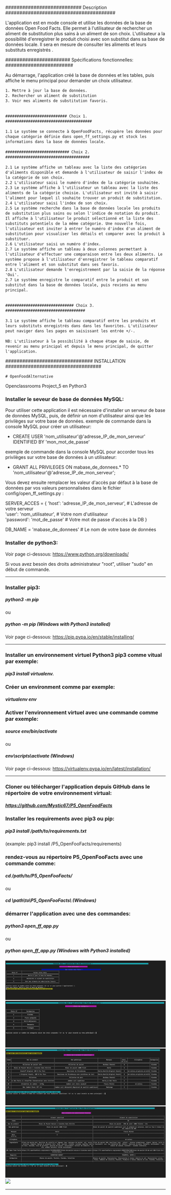 ########################### Description #######################################

L'application est en mode console et utilise les données de la base de données Open Food Facts. Elle permet à l'utilisateur de rechercher un aliment de substitution plus sains à un aliment de son choix. L'utilisateur a la possibilité d'enregistrer le produit choisi avec son substitut dans sa base de données locale. Il sera en mesure de consulter les aliments et leurs substituts enregistrés .  


####################### Spécifications fonctionnelles: ########################

Au démarrage, l'application créé la base de données et les tables, puis affiche le menu principal pour demander un choix utilisateur.

    1. Mettre à jour la base de données.
    2. Rechercher un aliment de substitution
    3. Voir mes aliments de substitution favoris.


    ########################### Choix 1. ######################################

    1.1 Le système se connecte à OpenFoodFacts, récupère les données pour chaque catégorie définie dans open_ff_settings.py et stock les informations dans la base de données locale.

    ############################ Choix 2. #####################################

    2.1 Le système affiche un tableau avec la liste des catégories d'aliments disponible et demande à l'utilisateur de saisir l'index de la catégorie de son choix.
    2.2 L'utilisateur saisi le numéro d'index de la catégorie souhaitée.
    2.3 Le système affiche à l'utilisateur un tableau avec la liste des aliments de la catégorie choisie. L'utilisateur est invité à saisir l'aliment pour lequel il souhaite trouver un produit de substitution.
    2.4 L'utilisateur saisi l'index de son choix.
    2.5 Le système recherche dans la base de données locale les produits de substitution plus sains ou selon l'indice de notation du produit. Il affiche à l'utilisateur le produit sélectionné et la liste des substituts potentiels de la même catégorie. Une nouvelle fois, l'utilisateur est inviter à entrer le numéro d'index d'un aliment de substitution pour visualiser les détails et comparer avec le produit à substituer.
    2.6 L'utilisateur saisi un numéro d'index.
    2.7 Le système affiche un tableau à deux colonnes permettant à l'utilisateur d'effectuer une comparaison entre les deux aliments. Le système propose à l'utilisateur d'enregistrer le tableau comparatif entre l'aliment et son substitut dans ses favoris.
    2.8 L'utilisateur demande l'enregistrement par la saisie de la réponse 'Oui'.  
    2.7 Le système enregistre le comparatif entre le produit et son substitut dans la base de données locale, puis reviens au menu principal.


    ############################## Choix 3. ###################################

    3.1 Le système affiche le tableau comparatif entre les produits et leurs substituts enregistrés dans dans les favorites. L'utilisateur peut naviger dans les pages en saisissant les entrée +/-.

    NB: L'utilisateur à la possibilité à chaque étape de saisie, de revenir au menu principal et depuis le menu principal, de quitter l'application.


############################### INSTALLATION ##################################

    # OpenFoodAlternative
Openclassrooms Project_5 en Python3

### Installer le seveur de base de données MySQL:
Pour utiliser  cette application il est nécessaire d'installer un serveur de base de données MySQL, puis, de définir un nom d'utilisateur ainsi que les privilèges sur votre base de données.
exemple de commande dans la console MySQL pour créer un utilisateur:
- CREATE USER 'nom_utilisateur'@'adresse_IP_de_mon_serveur' IDENTIFIED BY 'mon_mot_de_passe'

exemple de commande dans la console MySQL pour accorder tous les privilèges sur votre base de données à un utilisateur:
- GRANT ALL PRIVILEGES ON mabase_de_donnees.* TO 'nom_utilisateur'@'adresse_IP_de_mon_serveur';

Vous devez ensuite remplacer les valeur d'accès par défaut à la base de données par vos valeurs personnalisées dans le fichier config/open_ff_settings.py :

SERVER_ACCES = {
  'host': 'adresse_IP_de_mon_serveur',     # L'adresse de votre serveur  
  'user': 'nom_utilisateur',               # Votre nom d'utilisateur  
  'password': 'mot_de_passe'               # Votre mot de passe d'accès à la DB
}

DB_NAME = 'mabase_de_donnees'              # Le nom de votre base de données  


### Installer de python3:
Voir page ci-dessous:
https://www.python.org/downloads/

Si vous avez besoin des droits administrateur "root", utiliser "sudo" en début de commande.
__________________________________________________________________________________________________________________________
### Installer pip3:
  ##### python3 -m pip
  ou
  ##### python -m pip (Windows with Python3 installed)
Voir page ci-dessous:
https://pip.pypa.io/en/stable/installing/
___________________________________________________________________________________________________________________________
### Installer un environnement virtuel Python3 pip3 comme vitual par exemple:
  ##### pip3 install virtualenv.

### Créer un environment comme par exemple:
  ##### virtualenv env

### Activer l'environnement virtuel avec une commande comme par exemple:
  ##### source env/bin/activate
  ou
  ##### env\scripts\activate (Windows)
Voir page ci-dessous:
https://virtualenv.pypa.io/en/latest/installation/
____________________________________________________________________________________________________________________________
### Cloner ou télécharger l'application depuis GitHub dans le répertoire de votre environnement virtual:
  ##### https://github.com/Mystic67/P5_OpenFoodFacts

### Installer les requirements avec pip3 ou pip:
  ##### pip3 install /path/to/requirements.txt   
  (example: pip3 install /P5_OpenFooFacts/requirements)

### rendez-vous au répertoire P5_OpenFooFacts avec une commande comme:
  ##### cd /path/to/P5_OpenFooFacts/
  ou
  ##### cd \path\to\P5_OpenFooFacts\   (Windows)

### démarrer l'application avec une des commandes:
  ##### python3 open_ff_app.py
  ou
  ##### python open_ff_app.py (Windows with Python3 installed)

  <img src= ./screenshots/Main_menu.png><br>
  <img src= ./screenshots/Categorie_menu.png><br>
  <img src= ./screenshots/search_choice.png><br>
  <img src= ./screenshots/Compare.png><br>
  <img src= ./screenshots/Substitute choice.png><br>
__________________________________________________________________________________________________________________________
